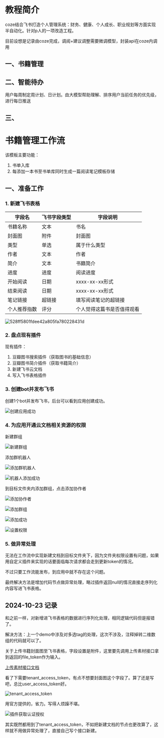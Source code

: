# 教程简介

coze结合飞书打造个人管理系统：财务、健康、个人成长、职业规划等方面实现半自动化。针对p人的一项改造工程。

目前设想是记录由coze完成，调阅+建议调整需要微调模型，封装api在coze内调用

## 一、书籍管理

## 二、智能待办

用户每周制定周计划、日计划。由大模型帮助理解、排序用户当前任务的优先级，进行每日推送

## 三、

# 书籍管理工作流

该模板主要功能：

1. 书单入库
2. 每添加一本书至书单库同时生成一篇阅读笔记模板存储

## 一、准备工作

### 1. 新建飞书表格

| 字段名     | 飞书字段类型 | 字段说明                                                                 |
|------------|---------------|--------------------------------------------------------------------------|
| 书籍名称   | 文本        | 书名                                               |
| 封面图     | 附件        | 封面图                                         |
| 类型       | 单选        | 属于什么类型                              |
| 作者       | 文本        | 作者                              |
| 简介       | 文本         | 书籍简介              |
| 进度      | 进度         | 阅读进度        |
| 开始阅读   | 日期       | xxxx-xx-xx形式 |
| 结束阅读   | 日期       | xxxx-xx-xx形式 |
| 笔记链接     | 超链接   | 填写阅读笔记的超链接                              |
| 个人推荐指数   | 评分         | 个人觉得这篇书是否值得观看                   |

![528ff5801fdee42a805fa780228431d](https://github.com/user-attachments/assets/7cd3b6d6-e6fa-4889-aba9-1af93e9b5292)


### 2. 盘点现有插件

现有插件：

1. 豆瓣图书搜索插件（获取图书的基础信息）
2. 豆瓣图书简介插件（获取书籍简介）
3. 新建飞书云文档
4. 写入飞书表格插件

### 3. 创建bot并发布飞书

创建1个bot并发布飞书，后台可以看到应用创建成功。

![创建应用成功](https://github.com/user-attachments/assets/257e74b4-56ac-4805-8b46-cfed9079a183)

### 4. 为应用开通云文档相关资源的权限

新建群组

![新建群组](https://github.com/user-attachments/assets/da93f9f9-afa3-43b8-9400-b8f4a26f9b14)

添加群机器人

![添加群机器人](https://github.com/user-attachments/assets/e183d1c9-cdf6-4cbe-93e1-11ba04c35147)

![机器人添加成功](https://github.com/user-attachments/assets/e90e292c-514a-4b23-9fe6-dae936e0ed53)

到目标文件夹内添加群组，点击添加协作者

![添加协作者](https://github.com/user-attachments/assets/181df4f7-e7c4-4533-aec4-ce7a59f92d87)

![添加群组](https://github.com/user-attachments/assets/5c96563c-ec0c-4ad3-a7a8-c63c48395877)

![添加成功](https://github.com/user-attachments/assets/6aadab15-82a5-47b6-b2c4-1b1124c0876f)

![设置权限](https://github.com/user-attachments/assets/8050680a-87db-4ff7-99c9-eff85b2b4ca4)


### 5. 做异常处理

无法在工作流中实现新建文档到目标文件夹下，因为文件夹权限设置有问题，如果用自定义插件来实现的话要面临每次请求都会走到更新token的情况。

不过只要工作流能发布，到应用中就不存在这个问题。

最终解决方法是增加代码节点做异常处理，略过插件返回null的情况直接走序列化内容写进飞书表格。

## 2024-10-23 记录

和之前一样，对新增进飞书表格的数据进行序列化处理，相同逻辑代码但是报错了。

解决方法：上一个demo中涉及对多选tag的处理，这次不涉及，注释掉转二维数组的代码就可以了。

关于上传书籍封面图至飞书表格，字段设置是附件，这里要先调用上传素材接口拿到返回的file_token作为输入。

[上传素材接口文档](https://open.feishu.cn/document/server-docs/docs/drive-v1/media/upload_all?appId=cli_a78030a894f99013)

看了下需要tenant_access_token，有点不想要封面图这个字段了。算了还是写吧，总比user_access_token好。

![tenant_access_token](https://github.com/user-attachments/assets/d7c132d1-6053-4bb1-aad1-025adb3fdb20)

用官方提供的，省力。写得人烦躁不堪。

![插件获取认证授权](https://github.com/user-attachments/assets/01a4bb6b-c282-4095-a618-0e78dac2c92d)

其实既然都用到了tenant_access_token，不如把新建文档的节点也更改算了，这样就不用做异常处理了，直接自己写个接口新建。



